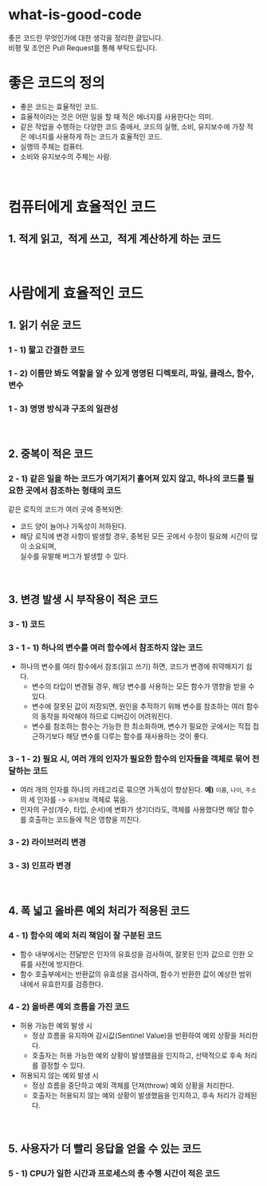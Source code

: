 # what-is-good-code

좋은 코드란 무엇인가에 대한 생각을 정리한 글입니다.  
비평 및 조언은 Pull Request를 통해 부탁드립니다.

# 좋은 코드의 정의
- 좋은 코드는 효율적인 코드.
- 효율적이라는 것은 어떤 일을 할 때 적은 에너지를 사용한다는 의미.
- 같은 작업을 수행하는 다양한 코드 중에서, 코드의 실행, 소비, 유지보수에 가장 적은 에너지를 사용하게 하는 코드가 효율적인 코드.
- 실행의 주체는 컴퓨터.
- 소비와 유지보수의 주체는 사람.
<br>

# 컴퓨터에게 효율적인 코드
## 1. 적게 읽고,&nbsp; 적게 쓰고,&nbsp; 적게 계산하게 하는 코드
<br>

# 사람에게 효율적인 코드
## 1. 읽기 쉬운 코드
### 1 - 1) 짧고 간결한 코드
### 1 - 2) 이름만 봐도 역할을 알 수 있게 명명된 디렉토리, 파일, 클래스, 함수, 변수
### 1 - 3) 명명 방식과 구조의 일관성
<br>

## 2. 중복이 적은 코드
### 2 - 1) 같은 일을 하는 코드가 여기저기 흩어져 있지 않고, 하나의 코드를 필요한 곳에서 참조하는 형태의 코드
같은 로직의 코드가 여러 곳에 중복되면:
- 코드 양이 늘어나 가독성이 저하된다.
- 해당 로직에 변경 사항이 발생할 경우, 중복된 모든 곳에서 수정이 필요해 시간이 많이 소요되며,  
실수를 유발해 버그가 발생할 수 있다.
<br>

## 3. 변경 발생 시 부작용이 적은 코드
### 3 - 1) 코드
### 3 - 1 - 1) 하나의 변수를 여러 함수에서 참조하지 않는 코드
- 하나의 변수를 여러 함수에서 참조(읽고 쓰기) 하면, 코드가 변경에 취약해지기 쉽다.
  - 변수의 타입이 변경될 경우, 해당 변수를 사용하는 모든 함수가 영향을 받을 수 있다.
  - 변수에 잘못된 값이 저장되면, 원인을 추적하기 위해 변수를 참조하는 여러 함수의 동작을 파악해야 하므로 디버깅이 어려워진다.
  - 변수를 참조하는 함수는 가능한 한 최소화하며, 변수가 필요한 곳에서는 직접 접근하기보다 해당 변수를 다루는 함수를 재사용하는 것이 좋다.
### 3 - 1 - 2) 필요 시, 여러 개의 인자가 필요한 함수의 인자들을 객체로 묶어 전달하는 코드
- 여러 개의 인자를 하나의 카테고리로 묶으면 가독성이 향상된다. **예)** `이름`, `나이`, `주소`의 세 인자를 -> `유저정보` 객체로 묶음.
- 인자의 구성(개수, 타입, 순서)에 변화가 생기더라도, 객체를 사용했다면 해당 함수를 호출하는 코드들에 적은 영향을 끼친다.
### 3 - 2) 라이브러리 변경
### 3 - 3) 인프라 변경
<br>

## 4. 폭 넓고 올바른 예외 처리가 적용된 코드
### 4 - 1) 함수의 예외 처리 책임이 잘 구분된 코드
- 함수 내부에서는 전달받은 인자의 유효성을 검사하여, 잘못된 인자 값으로 인한 오류를 사전에 방지한다.
- 함수 호출부에서는 반환값의 유효성을 검사하여, 함수가 반환한 값이 예상한 범위 내에서 유효한지를 검증한다.
### 4 - 2) 올바른 예외 흐름을 가진 코드
- 허용 가능한 예외 발생 시
  - 정상 흐름을 유지하며 감시값(Sentinel Value)을 반환하여 예외 상황을 처리한다.
  - 호출자는 허용 가능한 예외 상황이 발생했음을 인지하고, 선택적으로 후속 처리를 결정할 수 있다.
- 허용되지 않는 예외 발생 시
  - 정상 흐름을 중단하고 예외 객체를 던져(throw) 예외 상황을 처리한다.
  - 호출자는 허용되지 않는 예외 상황이 발생했음을 인지하고, 후속 처리가 강제된다.
<br>

## 5. 사용자가 더 빨리 응답을 얻을 수 있는 코드
### 5 - 1) CPU가 일한 시간과 프로세스의 총 수행 시간이 적은 코드
